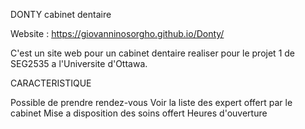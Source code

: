 DONTY cabinet dentaire

Website : https://giovanninosorgho.github.io/Donty/

C'est un site web pour un cabinet dentaire realiser pour le projet 1 de SEG2535  a l'Universite d'Ottawa.

CARACTERISTIQUE

Possible de prendre rendez-vous
Voir la liste des expert offert par le cabinet
Mise a disposition des soins offert
Heures d'ouverture
